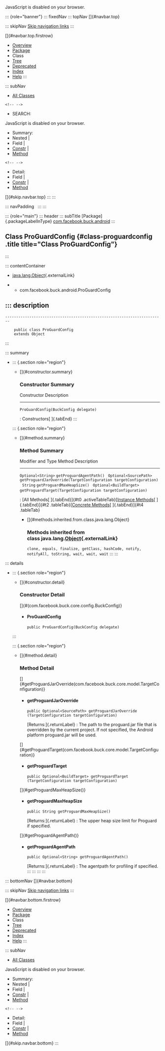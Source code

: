 <div>

JavaScript is disabled on your browser.

</div>

::: {role="banner"}
::: fixedNav
::: topNav
[]{#navbar.top}

::: skipNav
[Skip navigation links](#skip.navbar.top "Skip navigation links")
:::

[]{#navbar.top.firstrow}

-   [Overview](../../../../index.html)
-   [Package](package-summary.html)
-   Class
-   [Tree](package-tree.html)
-   [Deprecated](../../../../deprecated-list.html)
-   [Index](../../../../index-all.html)
-   [Help](../../../../help-doc.html)
:::

::: subNav
-   [All Classes](../../../../allclasses.html)

```{=html}
<!-- -->
```
-   SEARCH:

<div>

<div>

JavaScript is disabled on your browser.

</div>

</div>

<div>

-   Summary: 
-   Nested \| 
-   Field \| 
-   [Constr](#constructor.summary) \| 
-   [Method](#method.summary)

```{=html}
<!-- -->
```
-   Detail: 
-   Field \| 
-   [Constr](#constructor.detail) \| 
-   [Method](#method.detail)

</div>

[]{#skip.navbar.top}
:::
:::

::: navPadding
 
:::
:::

::: {role="main"}
::: header
::: subTitle
[Package]{.packageLabelInType} [com.facebook.buck.android](package-summary.html)
:::

## Class ProGuardConfig {#class-proguardconfig .title title="Class ProGuardConfig"}
:::

::: contentContainer
-   [java.lang.Object](http://docs.oracle.com/javase/7/docs/api/java/lang/Object.html?is-external=true "class or interface in java.lang"){.externalLink}

-   -   com.facebook.buck.android.ProGuardConfig

::: description
-   

    ------------------------------------------------------------------------

        public class ProGuardConfig
        extends Object
:::

::: summary
-   ::: {.section role="region"}
    -   []{#constructor.summary}

        ### Constructor Summary

          Constructor                             Description
          --------------------------------------- -------------
          `ProGuardConfig​(BuckConfig delegate)`    

          : Constructors[ ]{.tabEnd}
    :::

    ::: {.section role="region"}
    -   []{#method.summary}

        ### Method Summary

          Modifier and Type         Method                                                              Description
          ------------------------- ------------------------------------------------------------------- -------------
          `Optional<String>`        `getProguardAgentPath()`                                             
          `Optional<SourcePath>`    `getProguardJarOverride​(TargetConfiguration targetConfiguration)`    
          `String`                  `getProguardMaxHeapSize()`                                           
          `Optional<BuildTarget>`   `getProguardTarget​(TargetConfiguration targetConfiguration)`         

          : [All Methods[ ]{.tabEnd}]{#t0 .activeTableTab}[[Instance
          Methods](javascript:show(2);)[ ]{.tabEnd}]{#t2
          .tableTab}[[Concrete
          Methods](javascript:show(8);)[ ]{.tabEnd}]{#t4 .tableTab}

        -   []{#methods.inherited.from.class.java.lang.Object}

            ### Methods inherited from class java.lang.[Object](http://docs.oracle.com/javase/7/docs/api/java/lang/Object.html?is-external=true "class or interface in java.lang"){.externalLink}

            `clone, equals, finalize, getClass, hashCode, notify, notifyAll, toString, wait, wait, wait`
    :::
:::

::: details
-   ::: {.section role="region"}
    -   []{#constructor.detail}

        ### Constructor Detail

        []{#<init>(com.facebook.buck.core.config.BuckConfig)}

        -   #### ProGuardConfig

                public ProGuardConfig​(BuckConfig delegate)
    :::

    ::: {.section role="region"}
    -   []{#method.detail}

        ### Method Detail

        []{#getProguardJarOverride(com.facebook.buck.core.model.TargetConfiguration)}

        -   #### getProguardJarOverride

            ``` methodSignature
            public Optional<SourcePath> getProguardJarOverride​(TargetConfiguration targetConfiguration)
            ```

            [Returns:]{.returnLabel}
            :   The path to the proguard.jar file that is overridden by
                the current project. If not specified, the Android
                platform proguard.jar will be used.

        []{#getProguardTarget(com.facebook.buck.core.model.TargetConfiguration)}

        -   #### getProguardTarget

            ``` methodSignature
            public Optional<BuildTarget> getProguardTarget​(TargetConfiguration targetConfiguration)
            ```

        []{#getProguardMaxHeapSize()}

        -   #### getProguardMaxHeapSize

            ``` methodSignature
            public String getProguardMaxHeapSize()
            ```

            [Returns:]{.returnLabel}
            :   The upper heap size limit for Proguard if specified.

        []{#getProguardAgentPath()}

        -   #### getProguardAgentPath

            ``` methodSignature
            public Optional<String> getProguardAgentPath()
            ```

            [Returns:]{.returnLabel}
            :   The agentpath for profiling if specified.
    :::
:::
:::
:::

::: bottomNav
[]{#navbar.bottom}

::: skipNav
[Skip navigation links](#skip.navbar.bottom "Skip navigation links")
:::

[]{#navbar.bottom.firstrow}

-   [Overview](../../../../index.html)
-   [Package](package-summary.html)
-   Class
-   [Tree](package-tree.html)
-   [Deprecated](../../../../deprecated-list.html)
-   [Index](../../../../index-all.html)
-   [Help](../../../../help-doc.html)
:::

::: subNav
-   [All Classes](../../../../allclasses.html)

<div>

<div>

JavaScript is disabled on your browser.

</div>

</div>

<div>

-   Summary: 
-   Nested \| 
-   Field \| 
-   [Constr](#constructor.summary) \| 
-   [Method](#method.summary)

```{=html}
<!-- -->
```
-   Detail: 
-   Field \| 
-   [Constr](#constructor.detail) \| 
-   [Method](#method.detail)

</div>

[]{#skip.navbar.bottom}
:::
